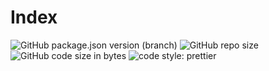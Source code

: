 # Index

![GitHub package.json version (branch)](https://img.shields.io/github/package-json/v/Eldynn/index/master.svg)
![GitHub repo size](https://img.shields.io/github/repo-size/Eldynn/index.svg)
![GitHub code size in bytes](https://img.shields.io/github/languages/code-size/Eldynn/index.svg)
![code style: prettier](https://img.shields.io/badge/code_style-prettier-ff69b4.svg)
